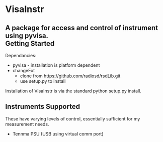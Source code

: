 VisaInstr
=========

A package for access and control of instrument using pyvisa.  
Getting Started
---------------
Dependancies: 
 - pyvisa - installation is platform dependent
 - changeExt
   - clone from https://github.com/radiosd/rsdLib.git
   - use setup.py to install

Installation of VisaInstr is via the standard python setup.py install.

Instruments Supported
---------------------
These have varying levels of control, essentially sufficient for my measurement needs. 
 - Tennma PSU (USB using virtual comm port)
